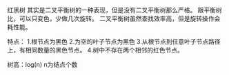 红黑树
其实是二叉平衡树的一种表现，但是没有二叉平衡树那么严格。
跟平衡树比，可以只变色，少做几次旋转。
二叉平衡树虽然查找效率高，但是旋转操作会耗性能。

特点：
1.根节点为黑色
2.为空的叶子节点为黑色
3.从根节点到任意叶子节点路径上，有相同数量的黑色节点。
4.树中不存在两个相邻的红色节点。

树高：log(n) n为结点个数